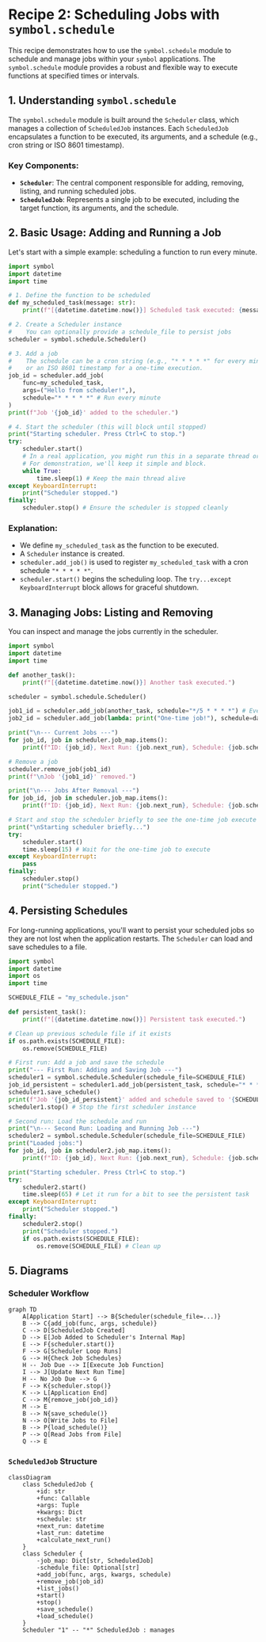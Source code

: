 # Recipe 2: Scheduling Jobs with `symbol.schedule`

This recipe demonstrates how to use the `symbol.schedule` module to schedule and manage jobs within your `symbol` applications. The `symbol.schedule` module provides a robust and flexible way to execute functions at specified times or intervals.

## 1. Understanding `symbol.schedule`

The `symbol.schedule` module is built around the `Scheduler` class, which manages a collection of `ScheduledJob` instances. Each `ScheduledJob` encapsulates a function to be executed, its arguments, and a schedule (e.g., cron string or ISO 8601 timestamp).

### Key Components:

-   **`Scheduler`**: The central component responsible for adding, removing, listing, and running scheduled jobs.
-   **`ScheduledJob`**: Represents a single job to be executed, including the target function, its arguments, and the schedule.

## 2. Basic Usage: Adding and Running a Job

Let's start with a simple example: scheduling a function to run every minute.

```python
import symbol
import datetime
import time

# 1. Define the function to be scheduled
def my_scheduled_task(message: str):
    print(f"[{datetime.datetime.now()}] Scheduled task executed: {message}")

# 2. Create a Scheduler instance
#    You can optionally provide a schedule_file to persist jobs
scheduler = symbol.schedule.Scheduler()

# 3. Add a job
#    The schedule can be a cron string (e.g., "* * * * *" for every minute)
#    or an ISO 8601 timestamp for a one-time execution.
job_id = scheduler.add_job(
    func=my_scheduled_task,
    args=("Hello from scheduler!",),
    schedule="* * * * *" # Run every minute
)
print(f"Job '{job_id}' added to the scheduler.")

# 4. Start the scheduler (this will block until stopped)
print("Starting scheduler. Press Ctrl+C to stop.")
try:
    scheduler.start()
    # In a real application, you might run this in a separate thread or process
    # For demonstration, we'll keep it simple and block.
    while True:
        time.sleep(1) # Keep the main thread alive
except KeyboardInterrupt:
    print("Scheduler stopped.")
finally:
    scheduler.stop() # Ensure the scheduler is stopped cleanly
```

### Explanation:

-   We define `my_scheduled_task` as the function to be executed.
-   A `Scheduler` instance is created.
-   `scheduler.add_job()` is used to register `my_scheduled_task` with a cron schedule `"* * * * *"`.
-   `scheduler.start()` begins the scheduling loop. The `try...except KeyboardInterrupt` block allows for graceful shutdown.

## 3. Managing Jobs: Listing and Removing

You can inspect and manage the jobs currently in the scheduler.

```python
import symbol
import datetime
import time

def another_task():
    print(f"[{datetime.datetime.now()}] Another task executed.")

scheduler = symbol.schedule.Scheduler()

job1_id = scheduler.add_job(another_task, schedule="*/5 * * * *") # Every 5 minutes
job2_id = scheduler.add_job(lambda: print("One-time job!"), schedule=datetime.datetime.now() + datetime.timedelta(seconds=10))

print("\n--- Current Jobs ---")
for job_id, job in scheduler.job_map.items():
    print(f"ID: {job_id}, Next Run: {job.next_run}, Schedule: {job.schedule}, Function: {job.func.__name__}")

# Remove a job
scheduler.remove_job(job1_id)
print(f"\nJob '{job1_id}' removed.")

print("\n--- Jobs After Removal ---")
for job_id, job in scheduler.job_map.items():
    print(f"ID: {job_id}, Next Run: {job.next_run}, Schedule: {job.schedule}, Function: {job.func.__name__}")

# Start and stop the scheduler briefly to see the one-time job execute
print("\nStarting scheduler briefly...")
try:
    scheduler.start()
    time.sleep(15) # Wait for the one-time job to execute
except KeyboardInterrupt:
    pass
finally:
    scheduler.stop()
    print("Scheduler stopped.")
```

## 4. Persisting Schedules

For long-running applications, you'll want to persist your scheduled jobs so they are not lost when the application restarts. The `Scheduler` can load and save schedules to a file.

```python
import symbol
import datetime
import os
import time

SCHEDULE_FILE = "my_schedule.json"

def persistent_task():
    print(f"[{datetime.datetime.now()}] Persistent task executed.")

# Clean up previous schedule file if it exists
if os.path.exists(SCHEDULE_FILE):
    os.remove(SCHEDULE_FILE)

# First run: Add a job and save the schedule
print("--- First Run: Adding and Saving Job ---")
scheduler1 = symbol.schedule.Scheduler(schedule_file=SCHEDULE_FILE)
job_id_persistent = scheduler1.add_job(persistent_task, schedule="* * * * *")
scheduler1.save_schedule()
print(f"Job '{job_id_persistent}' added and schedule saved to '{SCHEDULE_FILE}'.")
scheduler1.stop() # Stop the first scheduler instance

# Second run: Load the schedule and run
print("\n--- Second Run: Loading and Running Job ---")
scheduler2 = symbol.schedule.Scheduler(schedule_file=SCHEDULE_FILE)
print("Loaded jobs:")
for job_id, job in scheduler2.job_map.items():
    print(f"ID: {job_id}, Next Run: {job.next_run}, Schedule: {job.schedule}, Function: {job.func.__name__}")

print("Starting scheduler. Press Ctrl+C to stop.")
try:
    scheduler2.start()
    time.sleep(65) # Let it run for a bit to see the persistent task
except KeyboardInterrupt:
    print("Scheduler stopped.")
finally:
    scheduler2.stop()
    print("Scheduler stopped.")
    if os.path.exists(SCHEDULE_FILE):
        os.remove(SCHEDULE_FILE) # Clean up
```

## 5. Diagrams

### Scheduler Workflow

```mermaid
graph TD
    A[Application Start] --> B{Scheduler(schedule_file=...)}
    B --> C{add_job(func, args, schedule)}
    C --> D[ScheduledJob Created]
    D --> E[Job Added to Scheduler's Internal Map]
    E --> F{scheduler.start()}
    F --> G[Scheduler Loop Runs]
    G --> H{Check Job Schedules}
    H -- Job Due --> I[Execute Job Function]
    I --> J[Update Next Run Time]
    H -- No Job Due --> G
    F --> K{scheduler.stop()}
    K --> L[Application End]
    C --> M{remove_job(job_id)}
    M --> E
    B --> N{save_schedule()}
    N --> O[Write Jobs to File]
    B --> P{load_schedule()}
    P --> Q[Read Jobs from File]
    Q --> E
```

### `ScheduledJob` Structure

```mermaid
classDiagram
    class ScheduledJob {
        +id: str
        +func: Callable
        +args: Tuple
        +kwargs: Dict
        +schedule: str
        +next_run: datetime
        +last_run: datetime
        +calculate_next_run()
    }
    class Scheduler {
        -job_map: Dict[str, ScheduledJob]
        -schedule_file: Optional[str]
        +add_job(func, args, kwargs, schedule)
        +remove_job(job_id)
        +list_jobs()
        +start()
        +stop()
        +save_schedule()
        +load_schedule()
    }
    Scheduler "1" -- "*" ScheduledJob : manages
```